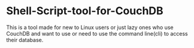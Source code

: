 # Shell-Script-tool-for-CouchDB
This is a tool made for new to Linux users or just lazy ones who use CouchDB and want to use or need to use the command line(cli) to access their database.

